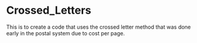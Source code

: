 # Crossed_Letters
This is to create a code that uses the crossed letter method that was done early in the postal system due to cost per page. 
